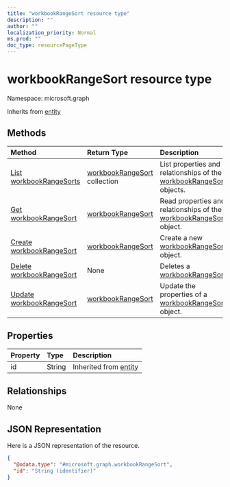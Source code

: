 ```yaml
---
title: "workbookRangeSort resource type"
description: ""
author: ""
localization_priority: Normal
ms.prod: ""
doc_type: resourcePageType
---
```


# workbookRangeSort resource type


Namespace: microsoft.graph




Inherits from [entity](../resources/entity.md)

## Methods
|Method|Return Type|Description|
|:---|:---|:---|
|[List workbookRangeSorts](../api/workbookrangesort-list.md)|[workbookRangeSort](../resources/workbookrangesort.md) collection|List properties and relationships of the [workbookRangeSort](../resources/workbookrangesort.md) objects.|
|[Get workbookRangeSort](../api/workbookrangesort-get.md)|[workbookRangeSort](../resources/workbookrangesort.md)|Read properties and relationships of the [workbookRangeSort](../resources/workbookrangesort.md) object.|
|[Create workbookRangeSort](../api/workbookrangesort-create.md)|[workbookRangeSort](../resources/workbookrangesort.md)|Create a new [workbookRangeSort](../resources/workbookrangesort.md) object.|
|[Delete workbookRangeSort](../api/workbookrangesort-delete.md)|None|Deletes a [workbookRangeSort](../resources/workbookrangesort.md).|
|[Update workbookRangeSort](../api/workbookrangesort-update.md)|[workbookRangeSort](../resources/workbookrangesort.md)|Update the properties of a [workbookRangeSort](../resources/workbookrangesort.md) object.|

## Properties
|Property|Type|Description|
|:---|:---|:---|
|id|String| Inherited from [entity](../resources/entity.md)|

## Relationships
None

## JSON Representation
Here is a JSON representation of the resource.
<!-- {
  "blockType": "resource",
  "keyProperty": "id",
  "@odata.type": "microsoft.graph.workbookRangeSort",
  "baseType": "microsoft.graph.entity",
  "openType": false
}
-->
``` json
{
  "@odata.type": "#microsoft.graph.workbookRangeSort",
  "id": "String (identifier)"
}
```

